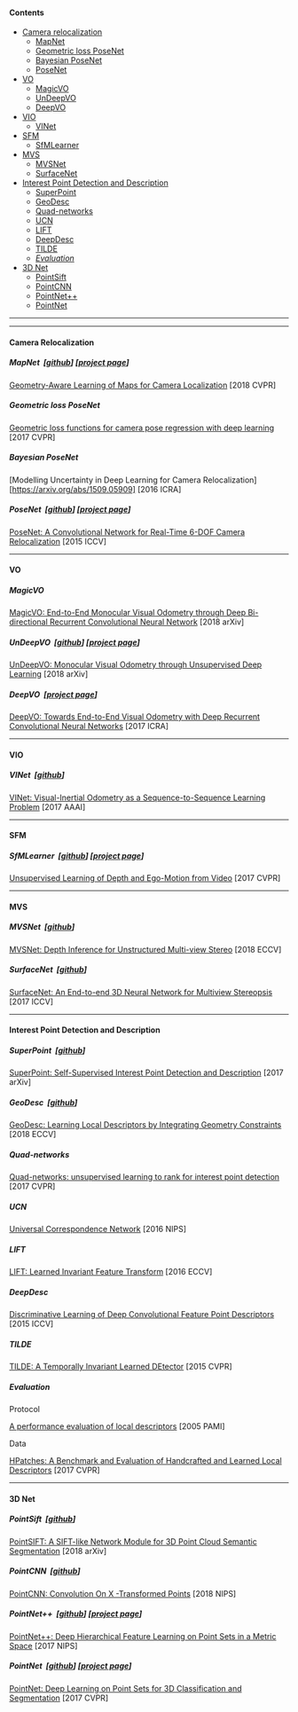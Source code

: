 #### Contents  
- [Camera relocalization](#camera-relocalization)
	- [MapNet](#mapnet-githubproject-page)
	- [Geometric loss PoseNet](#geometric-loss-posenet)
	- [Bayesian PoseNet](#bayesian-posenet)
	- [PoseNet](#posenet-githubproject-page)
- [VO](#vo)
	- [MagicVO](#magicvo)
	- [UnDeepVO](#undeepvo-githubproject-page)
	- [DeepVO](#deepvo-project-page)
- [VIO](#vio)
	- [VINet](#vinet-github)
- [SFM](#sfm)
	- [SfMLearner](#sfmlearner-githubproject-page)
- [MVS](#mvs)
	- [MVSNet](#mvsnet-github)
	- [SurfaceNet](#surfacenet-github)
- [Interest Point Detection and Description](#interest-point-detection-and-description)  
	- [SuperPoint](#superpoint-github)
	- [GeoDesc](#geodesc-github)
	- [Quad-networks](#quad-networks)
	- [UCN](#ucn)
	- [LIFT](#lift)
	- [DeepDesc](#deepdesc)
	- [TILDE](#tilde)
	- [*Evaluation*](#evaluation)
- [3D Net](#3d-net)   
  - [PointSift](#pointsift-github) 
  - [PointCNN](#pointcnn-github) 
  - [PointNet++](#pointnet-githubproject-page)  
  - [PointNet](#pointnet-githubproject-page-1) 

------

------

#### Camera Relocalization

##### MapNet &nbsp;[[github](https://github.com/NVlabs/geomapnet)]&nbsp;[[project page](https://research.nvidia.com/publication/2018-06_Geometry-Aware-Learning-of)]
[ Geometry-Aware Learning of Maps for Camera Localization](https://arxiv.org/abs/1712.03342) [2018 CVPR]

##### Geometric loss PoseNet 
[Geometric loss functions for camera pose regression with deep learning](https://arxiv.org/abs/1704.00390) [2017 CVPR]

##### Bayesian PoseNet
[Modelling Uncertainty in Deep Learning for Camera Relocalization][https://arxiv.org/abs/1509.05909] [2016 ICRA]

##### PoseNet &nbsp;[[github](https://github.com/alexgkendall/caffe-posenet)]&nbsp;[[project page](http://mi.eng.cam.ac.uk/projects/relocalisation/)]
[PoseNet: A Convolutional Network for Real-Time 6-DOF Camera Relocalization](https://arxiv.org/abs/1505.07427) [2015 ICCV]

------

#### VO

##### MagicVO
[MagicVO: End-to-End Monocular Visual Odometry through Deep Bi-directional
Recurrent Convolutional Neural Network](https://arxiv.org/pdf/1811.10964) [2018 arXiv]

##### UnDeepVO &nbsp;[[github](https://github.com/drmaj/UnDeepVO)]&nbsp;[[project page](http://senwang.gitlab.io/UnDeepVO/)]
[UnDeepVO: Monocular Visual Odometry through Unsupervised Deep Learning](https://arxiv.org/abs/1709.06841) [2018 arXiv]

##### DeepVO &nbsp;[[project page](http://senwang.gitlab.io/DeepVO/)] 
[DeepVO: Towards End-to-End Visual Odometry with Deep Recurrent Convolutional Neural Networks](https://arxiv.org/abs/1709.08429) [2017 ICRA]

------

#### VIO

##### VINet &nbsp;[[github](https://github.com/HTLife/VINet)]
[VINet: Visual-Inertial Odometry as a Sequence-to-Sequence Learning Problem](https://arxiv.org/abs/1701.08376) [2017 AAAI]

------

#### SFM

##### SfMLearner &nbsp;[[github](https://github.com/tinghuiz/SfMLearner)]&nbsp;[[project page](https://people.eecs.berkeley.edu/~tinghuiz/projects/SfMLearner/)]
[Unsupervised Learning of Depth and Ego-Motion from Video](https://arxiv.org/abs/1704.07813) [2017 CVPR]

------

#### MVS

##### MVSNet &nbsp;[[github](https://github.com/YoYo000/MVSNet)]
[MVSNet: Depth Inference for Unstructured Multi-view Stereo](https://arxiv.org/abs/1804.02505) [2018 ECCV]

##### SurfaceNet &nbsp;[[github](https://github.com/mjiUST/SurfaceNet)]
[SurfaceNet: An End-to-end 3D Neural Network for Multiview Stereopsis](https://arxiv.org/abs/1708.01749) [2017 ICCV]

------

#### Interest Point Detection and Description

##### SuperPoint &nbsp;[[github](https://github.com/MagicLeapResearch/SuperPointPretrainedNetwork)]
[SuperPoint: Self-Supervised Interest Point Detection and Description](https://arxiv.org/abs/1712.07629) [2017 arXiv]

##### GeoDesc &nbsp;[[github](https://github.com/lzx551402/geodesc)]
[GeoDesc: Learning Local Descriptors by Integrating Geometry Constraints](https://arxiv.org/abs/1807.06294) [2018 ECCV]

##### Quad-networks
[Quad-networks: unsupervised learning to rank for interest point detection](https://arxiv.org/abs/1611.07571) [2017 CVPR]

##### UCN
[Universal Correspondence Network](https://arxiv.org/abs/1606.03558) [2016 NIPS]

##### LIFT
[LIFT: Learned Invariant Feature Transform](https://arxiv.org/abs/1603.09114) [2016 ECCV]

##### DeepDesc
[ Discriminative Learning of Deep Convolutional Feature Point Descriptors](https://icwww.epfl.ch/~trulls/pdf/iccv-2015-deepdesc.pdf) [2015 ICCV]

#####  TILDE
[ TILDE: A Temporally Invariant Learned DEtector](https://arxiv.org/abs/1411.4568) [2015 CVPR]

##### *Evaluation* 
Protocol

[A performance evaluation of local descriptors](https://www.robots.ox.ac.uk/~vgg/research/affine/det_eval_files/mikolajczyk_pami2004.pdf) [2005 PAMI]

Data

[HPatches: A Benchmark and Evaluation of Handcrafted and Learned Local Descriptors](https://arxiv.org/abs/1704.05939) [2017 CVPR]

------

#### 3D Net

##### PointSift &nbsp;[[github](https://github.com/MVIG-SJTU/pointSIFT)]
[PointSIFT: A SIFT-like Network Module for 3D Point Cloud Semantic Segmentation](https://arxiv.org/abs/1807.00652) [2018 arXiv]

##### PointCNN &nbsp;[[github](https://github.com/yangyanli/PointCNN)]
[PointCNN: Convolution On X -Transformed Points](https://arxiv.org/abs/1801.07791) [2018 NIPS]

##### PointNet++ &nbsp;[[github](https://github.com/charlesq34/pointnet2)]&nbsp;[[project page](http://stanford.edu/~rqi/pointnet2/)]
[PointNet++: Deep Hierarchical Feature Learning on Point Sets in a Metric Space](https://arxiv.org/abs/1706.02413) [2017 NIPS]

##### PointNet &nbsp;[[github](https://github.com/charlesq34/pointnet)]&nbsp;[[project page](http://stanford.edu/~rqi/pointnet/)]
[PointNet: Deep Learning on Point Sets for 3D Classification and Segmentation](https://arxiv.org/abs/1612.00593) [2017 CVPR]


